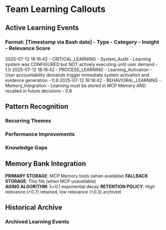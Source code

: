 # Team Learning Callouts

## Active Learning Events

### Format: [Timestamp via Bash date] - Type - Category - Insight - Relevance Score

2025-07-12 18:16:42 - CRITICAL_LEARNING - System_Audit - Learning system was CONFIGURED but NOT actively executing until user demand - 1.0
2025-07-12 18:16:42 - PROCESS_LEARNING - Learning_Activation - User accountability demands trigger immediate system activation and evidence generation - 0.9
2025-07-12 18:16:42 - BEHAVIORAL_LEARNING - Memory_Integration - Learning must be stored in MCP Memory AND recalled in future decisions - 0.8

<!-- Example entries:
2025-07-08 10:00:00 - PROCESS_LEARNING - Task_Format - Team needs consistent @Role format enforcement - 0.9
2025-07-08 10:15:00 - TECHNICAL_LEARNING - Memory_Integration - MCP Memory provides better token efficiency than file storage - 0.8
2025-07-08 10:30:00 - QUALITY_LEARNING - Anti_Panic - Crisis detection prevents process abandonment under pressure - 0.9
-->

## Pattern Recognition

### Recurring Themes
<!-- Patterns identified across multiple learning events -->

### Performance Improvements
<!-- Documented improvements in team performance -->

### Knowledge Gaps
<!-- Areas where team consistently needs improvement -->

## Memory Bank Integration

**PRIMARY STORAGE**: MCP Memory tools (when available)
**FALLBACK STORAGE**: This file (when MCP unavailable)  
**AGING ALGORITHM**: λ=0.1 exponential decay
**RETENTION POLICY**: High relevance (>0.7) retained, low relevance (<0.3) archived

## Historical Archive

### Archived Learning Events
<!-- Low relevance events moved here to maintain file performance -->